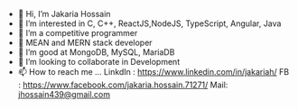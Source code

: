 - 👋 Hi, I’m Jakaria Hossain
- 👀 I’m interested in C, C++, ReactJS,NodeJS, TypeScript, Angular, Java
- 🌱 I’m a competitive programmer
- 🌱 MEAN and MERN stack developer
- 💞️ I’m good at MongoDB, MySQL, MariaDB
- 💞️ I’m looking to collaborate in Development
- 📫 How to reach me ...
LinkdIn : https://www.linkedin.com/in/jakariah/
FB : https://www.facebook.com/jakaria.hossain.71271/
Mail: jhossain439@gmail.com

<!---
jakaria98/jakaria98 is a ✨ special ✨ repository because its `README.md` (this file) appears on your GitHub profile.
You can click the Preview link to take a look at your changes.
--->
